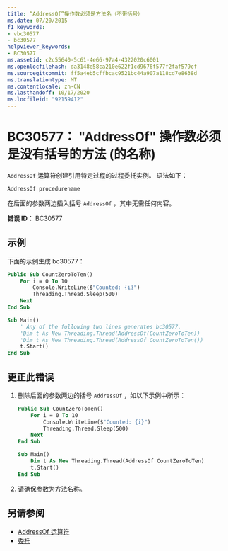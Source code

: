 ```yaml
---
title: “AddressOf”操作数必须是方法名（不带括号）
ms.date: 07/20/2015
f1_keywords:
- vbc30577
- bc30577
helpviewer_keywords:
- BC30577
ms.assetid: c2c55640-5c61-4e66-97a4-4322020c6001
ms.openlocfilehash: da3148e58ca210e622f1cd9676f577f2faf579cf
ms.sourcegitcommit: ff5a4eb5cffbcac9521bc44a907a118cd7e8638d
ms.translationtype: MT
ms.contentlocale: zh-CN
ms.lasthandoff: 10/17/2020
ms.locfileid: "92159412"
---
```

# <a name="bc30577-addressof-operand-must-be-the-name-of-a-method-without-parentheses"></a>BC30577： "AddressOf" 操作数必须是没有括号的方法 (的名称) 

`AddressOf` 运算符创建引用特定过程的过程委托实例。 语法如下：

```vb
AddressOf procedurename
```

在后面的参数两边插入括号 `AddressOf` ，其中无需任何内容。

**错误 ID：** BC30577

## <a name="example"></a>示例

下面的示例生成 bc30577：

```vb
Public Sub CountZeroToTen()
    For i = 0 To 10
        Console.WriteLine($"Counted: {i}")
        Threading.Thread.Sleep(500)
    Next
End Sub

Sub Main()
    ' Any of the following two lines generates bc30577.
    'Dim t As New Threading.Thread(AddressOf(CountZeroToTen))
    'Dim t As New Threading.Thread(AddressOf CountZeroToTen())
    t.Start()
End Sub
```

## <a name="to-correct-this-error"></a>更正此错误

1. 删除后面的参数两边的括号 `AddressOf` ，如以下示例中所示：

    ```vb
    Public Sub CountZeroToTen()
        For i = 0 To 10
            Console.WriteLine($"Counted: {i}")
            Threading.Thread.Sleep(500)
        Next
    End Sub

    Sub Main()
        Dim t As New Threading.Thread(AddressOf CountZeroToTen)
        t.Start()
    End Sub
    ```

2. 请确保参数为方法名称。

## <a name="see-also"></a>另请参阅

- [AddressOf 运算符](../operators/addressof-operator.md)
- [委托](../../programming-guide/language-features/delegates/index.md)
